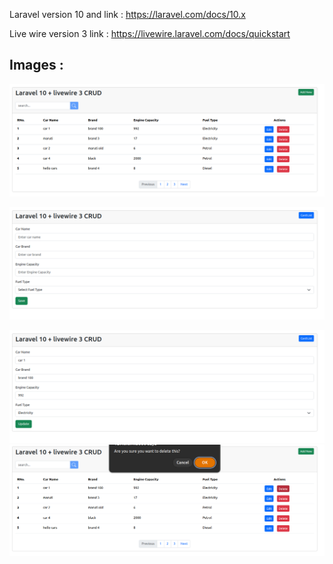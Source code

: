 Laravel version 10 and 
link : https://laravel.com/docs/10.x

Live wire version 3
link : https://livewire.laravel.com/docs/quickstart

Images :
------------------------

![alt text](<images/Screenshot from 2024-05-22 12-55-48.png>)

![alt text](<images/Screenshot from 2024-05-22 13-00-22.png>)

![alt text](<images/Screenshot from 2024-05-22 13-00-36.png>)
![alt text](<images/Screenshot from 2024-05-22 13-01-34.png>)